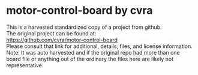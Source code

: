 
# motor-control-board by cvra  
This is a harvested standardized copy of a project from github.  
The original project can be found at:  
https://github.com/cvra/motor-control-board  
Please consult that link for additional, details, files, and license information.  
Note: It was auto harvested and if the original repo had more than one board file or anything out of the ordinary the files here are likely not representative.  
    